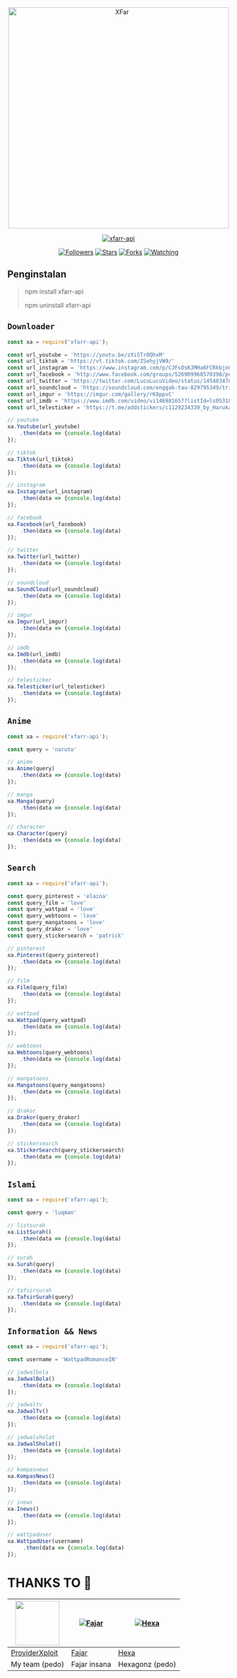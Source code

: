 <center><img src="https://a.uguu.se/ROZbMynM.webp" alt="XFar" width="500" />
</p></center>
<p align="center">
<a href="#"><img title="xfarr-api" src="https://img.shields.io/badge/xfarr-api-green?colorA=%23ff0000&colorB=%23017e40&style=for-the-badge"></a>

<p align="center">
<a href="https://github.com/xfar05/xfarr-api"><img title="Followers" src="https://img.shields.io/github/followers/xfar05?color=blue&style=flat-square"></a>
<a href="https://github.com/xfar05/xfarr-api"><img title="Stars" src="https://img.shields.io/github/stars/xfar05/xfarr-api?color=red&style=flat-square"></a>
<a href="https://github.com/xfar05/xfarr-api/network/members"><img title="Forks" src="https://img.shields.io/github/forks/xfar05/xfarr-api?color=red&style=flat-square"></a>
<a href="https://github.com/xfar05/xfarr-api/watchers"><img title="Watching" src="https://img.shields.io/github/watchers/xfar05/xfarr-api?label=Watchers&color=blue&style=flat-square"></a>
</p>

## Penginstalan
> npm install xfarr-api
>
> npm uninstall xfarr-api

## ```Downloader```
```js
const xa = require('xfarr-api');

const url_youtube = 'https://youtu.be/zXiSTrOQhxM'
const url_tiktok = 'https://vt.tiktok.com/ZSehyjVW9/'
const url_instagram = 'https://www.instagram.com/p/CJFsOsKJMHa6FCRkbjn0mR3jJ0KwHOCCMaW7_Q0/?utm_medium=copy_link'
const url_facebook = 'http://www.facebook.com/groups/526909968570398/permalink/571916620736399/'
const url_twitter = 'https://twitter.com/LucuLucuVideo/status/1454834787382816775?s=20'
const url_soundcloud = 'https://soundcloud.com/enggak-tau-829795349/tri-suaka-aku-bukan-jodohnya?utm_campaign=social_sharing&utm_source=mobi&utm_terms=social_sharing_on_mobi.control%2Ctop_curators.top_curators'
const url_imgur = 'https://imgur.com/gallery/rK8ppvC'
const url_imdb = 'https://www.imdb.com/video/vi146981657?listId=ls053181649'
const url_telesticker = 'https://t.me/addstickers/c1129234339_by_HarukaAyaBot'

// youtube
xa.Youtube(url_youtube)
    .then(data => {console.log(data)
});

// tiktok
xa.Tiktok(url_tiktok)
    .then(data => {console.log(data)
});

// instagram
xa.Instagram(url_instagram)
    .then(data => {console.log(data)
});

// facebook
xa.Facebook(url_facebook)
    .then(data => {console.log(data)
});

// twitter
xa.Twitter(url_twitter)
    .then(data => {console.log(data)
});

// soundcloud
xa.SoundCloud(url_soundcloud)
    .then(data => {console.log(data)
});

// imgur
xa.Imgur(url_imgur)
    .then(data => {console.log(data)
});

// imdb
xa.Imdb(url_imdb)
    .then(data => {console.log(data)
});

// telesticker
xa.Telesticker(url_telesticker)
    .then(data => {console.log(data)
});
```

## ```Anime```
```js
const xa = require('xfarr-api');

const query = 'naruto'

// anime
xa.Anime(query)
    .then(data => {console.log(data)
});

// manga
xa.Manga(query)
    .then(data => {console.log(data)
});

// character
xa.Character(query)
    .then(data => {console.log(data)
});
```

## ```Search```
```js
const xa = require('xfarr-api');

const query_pinterest = 'elaina'
const query_film = 'love'
const query_wattpad = 'love'
const query_webtoons = 'love'
const query_mangatoons = 'love'
const query_drakor = 'love'
const query_stickersearch = 'patrick'

// pinterest
xa.Pinterest(query_pinterest)
    .then(data => {console.log(data)
});

// film
xa.Film(query_film)
    .then(data => {console.log(data)
});

// wattpad
xa.Wattpad(query_wattpad)
    .then(data => {console.log(data)
});

// webtoons
xa.Webtoons(query_webtoons)
    .then(data => {console.log(data)
});

// mangatoons
xa.Mangatoons(query_mangatoons)
    .then(data => {console.log(data)
});

// drakor
xa.Drakor(query_drakor)
    .then(data => {console.log(data)
});

// stickersearch
xa.StickerSearch(query_stickersearch)
    .then(data => {console.log(data)
});
```

## ```Islami```
```js
const xa = require('xfarr-api');

const query = 'luqman'

// listsurah
xa.ListSurah()
    .then(data => {console.log(data)
});

// surah
xa.Surah(query)
    .then(data => {console.log(data)
});

// tafsirsurah
xa.TafsirSurah(query)
    .then(data => {console.log(data)
});
```

## ```Information && News```
```js
const xa = require('xfarr-api');

const username = 'WattpadRomanceIN'

// jadwalbola
xa.JadwalBola()
    .then(data => {console.log(data)
});

// jadwaltv
xa.JadwalTv()
    .then(data => {console.log(data)
});

// jadwalsholat
xa.JadwalSholat()
    .then(data => {console.log(data)
});

// kompasnews
xa.KompasNews()
    .then(data => {console.log(data)
});

// inews
xa.Inews()
    .then(data => {console.log(data)
});

// wattpaduser
xa.WattpadUser(username)
     .then(data => {console.log(data)
});
```

# THANKS TO 🎉
<a href="https://github.com/providerxploit"><img src="https://github.com/providerxploit.png?size=100" width="100" height="100"></a> | [![Fajar](http://github.com/Zynfinity.png?size=100)](http://github.com/Zynfinity) | [![Hexa](http://github.com/hexagonz.png?size=100)](http://github.com/hexagonz)
----|----|----
[ProviderXploit](https://github.com/providerxploit) | [Fajar](http://github.com/Zynfinity) | [Hexa](http://github.com/hexagonz)
My team (pedo) | Fajar insana | Hexagonz (pedo)

